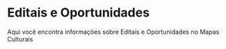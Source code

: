 # Editais e Oportunidades

Aqui você encontra informações sobre Editais e Oportunidades no Mapas Culturais